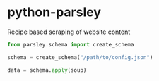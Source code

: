 # python-parsley
Recipe based scraping of website content

```python
from parsley.schema import create_schema

schema = create_schema("/path/to/config.json")

data = schema.apply(soup)
```